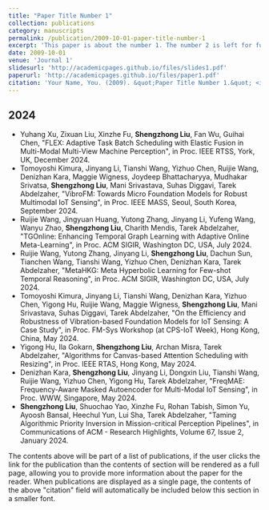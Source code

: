```yaml
---
title: "Paper Title Number 1"
collection: publications
category: manuscripts
permalink: /publication/2009-10-01-paper-title-number-1
excerpt: 'This paper is about the number 1. The number 2 is left for future work.'
date: 2009-10-01
venue: 'Journal 1'
slidesurl: 'http://academicpages.github.io/files/slides1.pdf'
paperurl: 'http://academicpages.github.io/files/paper1.pdf'
citation: 'Your Name, You. (2009). &quot;Paper Title Number 1.&quot; <i>Journal 1</i>. 1(1).'
---
```


## 2024
* Yuhang Xu, Zixuan Liu, Xinzhe Fu, **Shengzhong Liu**, Fan Wu, Guihai Chen, "FLEX: Adaptive Task Batch Scheduling with Elastic Fusion in Multi-Modal Multi-View Machine Perception", in Proc. IEEE RTSS, York, UK, December 2024.
* Tomoyoshi Kimura, Jinyang Li, Tianshi Wang, Yizhuo Chen, Ruijie Wang, Denizhan Kara, Maggie Wigness, Joydeep Bhattacharyya, Mudhakar Srivatsa, **Shengzhong Liu**, Mani Srivastava, Suhas Diggavi, Tarek Abdelzaher, "VibroFM: Towards Micro Foundation Models for Robust Multimodal IoT Sensing", in Proc. IEEE MASS, Seoul, South Korea, September 2024.
* Ruijie Wang, Jingyuan Huang, Yutong Zhang, Jinyang Li, Yufeng Wang, Wanyu Zhao, **Shengzhong Liu**, Charith Mendis, Tarek Abdelzaher, "TGOnline: Enhancing Temporal Graph Learning with Adaptive Online Meta-Learning", in Proc. ACM SIGIR, Washington DC, USA, July 2024.
* Ruijie Wang, Yutong Zhang, Jinyang Li, **Shengzhong Liu**, Dachun Sun, Tianchen Wang, Tianshi Wang, Yizhuo Chen, Denizhan Kara, Tarek Abdelzaher, "MetaHKG: Meta Hyperbolic Learning for Few-shot Temporal Reasoning", in Proc. ACM SIGIR, Washington DC, USA, July 2024.
* Tomoyoshi Kimura, Jinyang Li, Tianshi Wang, Denizhan Kara, Yizhuo Chen, Yigong Hu, Ruijie Wang, Maggie Wigness, **Shengzhong Liu**, Mani Srivastava, Suhas Diggavi, Tarek Abdelzaher, "On the Efficiency and Robustness of Vibration-based Foundation Models for IoT Sensing: A Case Study", in Proc. FM-Sys Workshop (at CPS-IoT Week), Hong Kong, China, May 2024.
* Yigong Hu, Ila Gokarn, **Shengzhong Liu**, Archan Misra, Tarek Abdelzaher, "Algorithms for Canvas-based Attention Scheduling with Resizing", in Proc. IEEE RTAS, Hong Kong, May 2024.
* Denizhan Kara, **Shengzhong Liu**, Jinyang Li, Dongxin Liu, Tianshi Wang, Ruijie Wang, Yizhuo Chen, Yigong Hu, Tarek Abdelzaher, "FreqMAE: Frequency-Aware Masked Autoencoder for Multi-Modal IoT Sensing", in Proc. WWW, Singapore, May 2024.
* **Shengzhong Liu**, Shuochao Yao, Xinzhe Fu, Rohan Tabish, Simon Yu, Ayoosh Bansal, Heechul Yun, Lui Sha, Tarek Abdelzaher, "Taming Algorithmic Priority Inversion in Mission-critical Perception Pipelines", in Communications of ACM - Research Highlights, Volume 67, Issue 2, January 2024.

The contents above will be part of a list of publications, if the user clicks the link for the publication than the contents of section will be rendered as a full page, allowing you to provide more information about the paper for the reader. When publications are displayed as a single page, the contents of the above "citation" field will automatically be included below this section in a smaller font.
